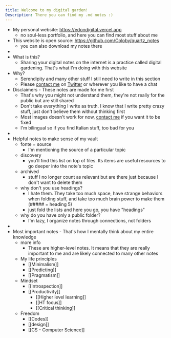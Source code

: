 ```yaml
---
title: Welcome to my digital garden!
Description: There you can find my .md notes :)
---
```


- My personal website: https://edondigital.vercel.app
	- no soul-less portfolio, and here you can find most stuff about me
- This website is open source: https://github.com/Coloby/quartz_notes
	- you can also download my notes there
-
- What is this?
	- Sharing your digital notes on the internet is a practice called digital gardening. That's what I'm doing with this website
- Why?
	- Serendipity and many other stuff I still need to write in this section
	- Please [contact me](https://edondigital.vercel.app/contact) on [Twitter](https://twitter.com/edondigital) or wherever you like to have a chat
- Disclaimers - These notes are made for me first
	- That's why you might not understand them, they're not really for the public but are still shared
	- Don't take everything I write as truth. I know that I write pretty crazy stuff, just don't believe them without thinking first
	- Most images doesn't work for now, [contact me](https://edondigital.vercel.app/contact) if you want it to be fixed
	- I'm bilingual so if you find Italian stuff, too bad for you
-
- Helpful notes to make sense of my vault
	- fonte = source
		- I'm mentioning the source of a particular topic
	- discovery
		- you'll find this list on top of files. Its items are useful resources to go deeper into the note's topic
	- archived
		- stuff I no longer count as relevant but are there just because I don't want to delete them
	- why don't you use headings?
		- I hate them. They take too much space, have strange behaviors when folding stuff, and take too much brain power to make them (##### = heading 5)
		- just fold the lists and here you go, you have "headings"
	- why do you have only a public folder?
		- I'm lazy, I organize notes through connections, not folders
-
- Most important notes - That's how I mentally think about my entire knowledge
	- more info
		- These are higher-level notes. It means that they are really important to me and are likely connected to many other notes
	- My life principles
		- [[Minimalism]]
		- [[Predicting]]
		- [[Pragmatism]]	
	 - Mindset
		- [[Introspection]]
		- [[Productivity]]
			- [[Higher level learning]]
			- [[HT focus]]
			- [[Critical thinking]]
	- Freedom
		- [[Codes]]
		- [[design]]
		- [[CS - Computer Science]]